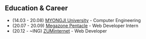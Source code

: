 ## Education & Career 
- (14.03 - 20.08) [MYONGJI University](https://www.mju.ac.kr/sites/mjukr/intro/intro.html) - Computer Engineering
- (20.07 - 20.09) [Megazone Pentacle](https://www.pentacle.co.kr/#MAIN) - Web Developer Intern
- (20.12 -  ~ING) [ZUMinternet](https://zum.com/) - Web Developer 
